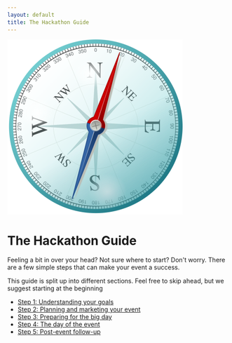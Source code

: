 ```yaml
---
layout: default
title: The Hackathon Guide
---
```


<div class="hero-unit clearfix">
  <div class="giant">
    <img src="/img/compass.png" alt="The Hackathon Guide" />
  </div>
  <h1 class="tagline">The Hackathon Guide</h1>

  <p>Feeling a bit in over your head? Not sure where to start? Don't worry. There are a few simple steps that can make your event a success.</p>
  <p>This guide is split up into different sections. Feel free to skip ahead, but we suggest starting at the beginning</p>
  <ul>
    <li><a href="/guide/goals.html">Step 1: Understanding your goals</a></li>
    <li><a href="/guide/planning.html">Step 2: Planning and marketing your event</a></li>
    <li><a href="/guide/preparation.html">Step 3: Preparing for the big day</a></li>
    <li><a href="/guide/day-of.html">Step 4: The day of the event</a></li>
    <li><a href="/guide/post-event.html">Step 5: Post-event follow-up</a></li>
  </ul>
</div>

